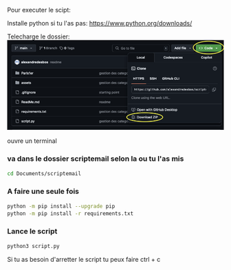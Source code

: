 Pour executer le scipt:

Installe python si tu l'as pas: https://www.python.org/downloads/

Telecharge le dossier:
![aperçu du script](assets/images/github.png)

ouvre un terminal 

### va dans le dossier scriptemail selon la ou tu l'as mis
```bash
cd Documents/scriptemail
```

### A faire une seule fois
```bash
python -m pip install --upgrade pip
python -m pip install -r requirements.txt
```

### Lance le script
```bash
python3 script.py
```

Si tu as besoin d'arretter le script tu peux faire ctrl + c
